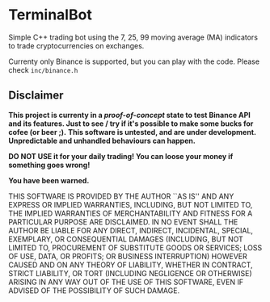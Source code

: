 ﻿# TerminalBot

Simple C++ trading bot using the 7, 25, 99 moving average (MA) indicators to trade cryptocurrencies on exchanges.

Currenty only Binance is supported, but you can play with the code. Please check `inc/binance.h`


## Disclaimer

**This project is currenty in a *proof-of-concept* state to test Binance API and its features.
Just to see / try if it's possible to make some bucks for cofee (or beer ;).**
**This software is untested, and are under development. Unpredictable and unhandled behaviours can happen.**

**DO NOT USE it for your daily trading! You can loose your money if something goes wrong!**

**You have been warned.**

THIS SOFTWARE IS PROVIDED BY THE AUTHOR ``AS IS'' AND ANY EXPRESS OR IMPLIED WARRANTIES, INCLUDING, BUT NOT LIMITED TO, THE IMPLIED WARRANTIES OF MERCHANTABILITY AND FITNESS FOR A PARTICULAR PURPOSE ARE DISCLAIMED. IN NO EVENT SHALL THE AUTHOR BE LIABLE FOR ANY DIRECT, INDIRECT, INCIDENTAL, SPECIAL, EXEMPLARY, OR CONSEQUENTIAL DAMAGES (INCLUDING, BUT NOT LIMITED TO, PROCUREMENT OF SUBSTITUTE GOODS OR SERVICES; LOSS OF USE, DATA, OR PROFITS; OR BUSINESS INTERRUPTION) HOWEVER CAUSED AND ON ANY THEORY OF LIABILITY, WHETHER IN CONTRACT, STRICT LIABILITY, OR TORT (INCLUDING NEGLIGENCE OR OTHERWISE) ARISING IN ANY WAY OUT OF THE USE OF THIS SOFTWARE, EVEN IF ADVISED OF THE POSSIBILITY OF SUCH DAMAGE.




